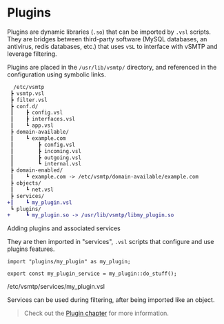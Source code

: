 # Plugins

Plugins are dynamic libraries (`.so`) that can be imported by `.vsl` scripts.
They are bridges between third-party software (MySQL databases, an antivirus, redis databases, etc.) that uses `vSL` to interface with vSMTP and leverage filtering.

Plugins are placed in the `/usr/lib/vsmtp/` directory, and referenced in the configuration using symbolic links.

```diff
  /etc/vsmtp
 ┣ vsmtp.vsl
 ┣ filter.vsl
 ┣ conf.d/
 ┃    ┣ config.vsl
 ┃    ┣ interfaces.vsl
 ┃    ┗ app.vsl
 ┣ domain-available/
 ┃    ┗ example.com
 ┃        ┣ config.vsl
 ┃        ┣ incoming.vsl
 ┃        ┣ outgoing.vsl
 ┃        ┗ internal.vsl
 ┣ domain-enabled/
 ┃    ┗ example.com -> /etc/vsmtp/domain-available/example.com
 ┣ objects/
 ┃    ┗ net.vsl
 ┣ services/
+┃    ┗ my_plugin.vsl
 ┗ plugins/
+     ┗ my_plugin.so -> /usr/lib/vsmtp/libmy_plugin.so
```
<p class="ann"> Adding plugins and associated services </p>

They are then imported in "services", `.vsl` scripts that configure and use plugins features.

```rust,ignore
import "plugins/my_plugin" as my_plugin;

export const my_plugin_service = my_plugin::do_stuff();
```
<p class="ann"> /etc/vsmtp/services/my_plugin.vsl </p>

Services can be used during filtering, after being imported like an object.

> Check out the [Plugin chapter](../../plugins/plugins.md) for more information.